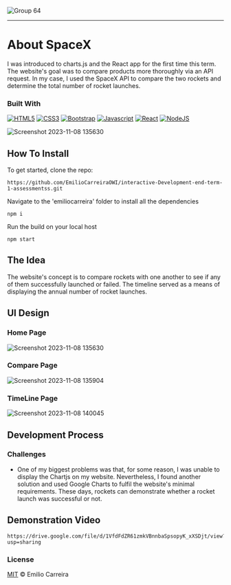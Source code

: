 ![Group 64](https://github.com/EmilioCarreiraOWI/interactive-Development-end-term-1-assessmentss/assets/113447065/967c8d79-39f0-496a-a84c-018ad0140287)

- - - -

# About SpaceX

I was introduced to charts.js and the React app for the first time this term. The website's goal was to compare products more thoroughly via an API request. In my case, I used the SpaceX API to compare the two rockets and determine the total number of rocket launches. 

### Built With
[![HTML5](https://img.shields.io/badge/HTML5-E34F26?style=for-the-badge&logo=html5&logoColor=white)](https://www.w3.org/html/)
[![CSS3](https://img.shields.io/badge/CSS3-1572B6?style=for-the-badge&logo=css3&logoColor=white)](https://www.w3.org/Style/CSS/Overview.en.html)
[![Bootstrap](https://img.shields.io/badge/Bootstrap-563D7C?style=for-the-badge&logo=bootstrap&logoColor=white)](https://getbootstrap.com/)
[![Javascript](https://img.shields.io/badge/JavaScript-323330?style=for-the-badge&logo=javascript&logoColor=F7DF1E)](https://www.javascript.com/)
[![React](https://img.shields.io/badge/React-20232A?style=for-the-badge&logo=react&logoColor=61DAFB)](https://react.dev/)
[![NodeJS](https://img.shields.io/badge/Node.js-339933?style=for-the-badge&logo=nodedotjs&logoColor=white)](https://nodejs.org/en)


![Screenshot 2023-11-08 135630](https://github.com/EmilioCarreiraOWI/interactive-Development-end-term-1-assessmentss/assets/113447065/c02d57fc-b9f2-4234-ac05-e48f2814fcc0)


## How To Install

To get started, clone the repo:
```
https://github.com/EmilioCarreiraOWI/interactive-Development-end-term-1-assessmentss.git
```

Navigate to the 'emiliocarreira' folder to install all the dependencies
```
npm i
```

Run the build on your local host
```
npm start
```


## The Idea

The website's concept is to compare rockets with one another to see if any of them successfully launched or failed. The timeline served as a means of displaying the annual number of rocket launches.

## UI Design

### Home Page
![Screenshot 2023-11-08 135630](https://github.com/EmilioCarreiraOWI/interactive-Development-end-term-1-assessmentss/assets/113447065/c02d57fc-b9f2-4234-ac05-e48f2814fcc0)

### Compare Page
![Screenshot 2023-11-08 135904](https://github.com/EmilioCarreiraOWI/interactive-Development-end-term-1-assessmentss/assets/113447065/b2608953-4127-4ff5-96d9-91b48e6902e1)

### TimeLine Page
![Screenshot 2023-11-08 140045](https://github.com/EmilioCarreiraOWI/interactive-Development-end-term-1-assessmentss/assets/113447065/125e5bb7-37b5-4b9b-92d8-375fc5dc5303)

## Development Process

### Challenges
* One of my biggest problems was that, for some reason, I was unable to display the Chartjs on my website. Nevertheless, I found another solution and used Google Charts to fulfil the website's minimal requirements. These days, rockets can demonstrate whether a rocket launch was successful or not.

## Demonstration Video
```
https://drive.google.com/file/d/1VfdFdZR61zmkVBnnbaSpsopyK_xXSDjt/view?usp=sharing
```

### License
[MIT](LICENSE) © Emilio Carreira
